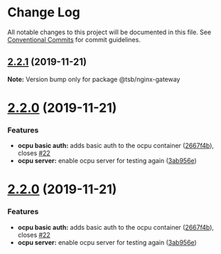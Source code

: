 # Change Log

All notable changes to this project will be documented in this file.
See [Conventional Commits](https://conventionalcommits.org) for commit guidelines.

## [2.2.1](https://github.com/technologiestiftung/flusshygiene-nginx-gateway/compare/v2.2.0...v2.2.1) (2019-11-21)

**Note:** Version bump only for package @tsb/nginx-gateway





# [2.2.0](https://github.com/technologiestiftung/flusshygiene-nginx-gateway/compare/v2.1.1...v2.2.0) (2019-11-21)


### Features

* **ocpu basic auth:** adds basic auth to the ocpu container ([2667f4b](https://github.com/technologiestiftung/flusshygiene-nginx-gateway/commit/2667f4bb55a15e0fb77ec05b6027367c2c6ab0a6)), closes [#22](https://github.com/technologiestiftung/flusshygiene-nginx-gateway/issues/22)
* **ocpu server:** enable ocpu server for testing again ([3ab956e](https://github.com/technologiestiftung/flusshygiene-nginx-gateway/commit/3ab956ec069d514ca61a79bf8b0ac7736bba68b8))





# [2.2.0](https://github.com/technologiestiftung/flusshygiene-nginx-gateway/compare/v2.1.1...v2.2.0) (2019-11-21)


### Features

* **ocpu basic auth:** adds basic auth to the ocpu container ([2667f4b](https://github.com/technologiestiftung/flusshygiene-nginx-gateway/commit/2667f4bb55a15e0fb77ec05b6027367c2c6ab0a6)), closes [#22](https://github.com/technologiestiftung/flusshygiene-nginx-gateway/issues/22)
* **ocpu server:** enable ocpu server for testing again ([3ab956e](https://github.com/technologiestiftung/flusshygiene-nginx-gateway/commit/3ab956ec069d514ca61a79bf8b0ac7736bba68b8))
